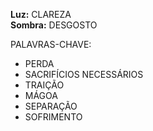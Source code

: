 **Luz:** CLAREZA  
**Sombra:** DESGOSTO

PALAVRAS-CHAVE:
- PERDA
- SACRIFÍCIOS NECESSÁRIOS
- TRAIÇÃO
- MÁGOA
- SEPARAÇÃO
- SOFRIMENTO